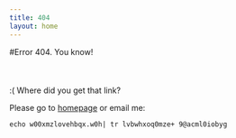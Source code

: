 ```yaml
---
title: 404
layout: home
---
```


#Error 404. You know!<br/><br/><br/><br/>
 :( Where did you get that link?

Please go to [homepage](/) or email me:

    echo w00xmzlovehbqx.w0h| tr lvbwhxoq0mze+ 9@acml0iobyg

